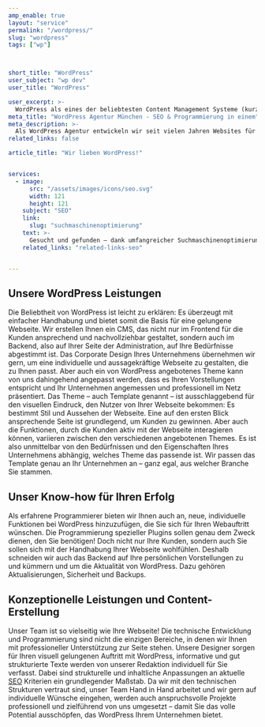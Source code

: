 ```yaml
---
amp_enable: true
layout: "service"
permalink: "/wordpress/"
slug: "wordpress"
tags: ["wp"]



short_title: "WordPress"
user_subject: "wp dev"
user_title: "WordPress"

user_excerpt: >-
  WordPress als eines der beliebtesten Content Management Systeme (kurz: CMS) im World Wide Web ist das perfekte Instrument für Ihren professionellen Online-Auftritt. Mit jahrelanger WordPress Erfahrung sowie dem technischen Know-how im Bereich Suchmaschinenoptimierung und -Marketing entwickeln wir individuelle und interaktive WordPress Seiten – damit die Handhabung Ihrer Webseite für den User und für Sie als Administrator nachvollziehbar und einfach ist! 
meta_title: "WordPress Agentur München - SEO & Programmierung in einem"
meta_description: >-
  Als WordPress Agentur entwickeln wir seit vielen Jahren Websites für unsere Kunden und eigene Projekte. Mit uns können auf viele Jahre Erfahrung in der Konzeptionierung, Realisierung und Optimierung von Websites zurückgreifen – vom Firmenauftritt bis zum Online-Magazin.
related_links: false

article_title: "Wir lieben WordPress!"


services:
  - image:
      src: "/assets/images/icons/seo.svg"
      width: 121
      height: 121
    subject: "SEO"
    link:
      slug: "suchmaschinenoptimierung"
    text: >-
      Gesucht und gefunden – dank umfangreicher Suchmaschinenoptimierung verbessern wir Ihre Sichtbarkeit im Internet nachhaltig und sorgen dafür, dass Sie für relevante Suchanfragen gefunden werden: Auf den ersten Plätzen bei Google und Co.
    related_links: "related-links-seo"


---
```




## Unsere WordPress Leistungen
Die Beliebtheit von WordPress ist leicht zu erklären: Es überzeugt mit einfacher Handhabung und bietet somit die Basis für eine gelungene Webseite. Wir erstellen Ihnen ein CMS, das nicht nur im Frontend für die Kunden ansprechend und nachvollziehbar gestaltet, sondern auch im Backend, also auf Ihrer Seite der Administration, auf Ihre Bedürfnisse abgestimmt ist. Das Corporate Design Ihres Unternehmens übernehmen wir gern, um eine individuelle und aussagekräftige Webseite zu gestalten, die zu Ihnen passt. Aber auch ein von WordPress angebotenes Theme kann von uns dahingehend angepasst werden, dass es Ihren Vorstellungen entspricht und Ihr Unternehmen angemessen und professionell im Netz präsentiert. 
Das Theme – auch Template genannt – ist ausschlaggebend für den visuellen Eindruck, den Nutzer von Ihrer Webseite bekommen: Es bestimmt Stil und Aussehen der Webseite. Eine auf den ersten Blick ansprechende Seite ist grundlegend, um Kunden zu gewinnen. Aber auch die Funktionen, durch die Kunden aktiv mit der Webseite interagieren können, variieren zwischen den verschiedenen angebotenen Themes. Es ist also unmittelbar von den Bedürfnissen und den Eigenschaften Ihres Unternehmens abhängig, welches Theme das passende ist. Wir passen das Template genau an Ihr Unternehmen an – ganz egal, aus welcher Branche Sie stammen. 


## Unser Know-how für Ihren Erfolg
Als erfahrene Programmierer bieten wir Ihnen auch an, neue, individuelle Funktionen bei WordPress hinzuzufügen, die Sie sich für Ihren Webauftritt wünschen. Die Programmierung spezieller Plugins sollen genau dem Zweck dienen, den Sie benötigen! Doch nicht nur Ihre Kunden, sondern auch Sie sollen sich mit der Handhabung Ihrer Webseite wohlfühlen. Deshalb schneiden wir auch das Backend auf Ihre persönlichen Vorstellungen zu und kümmern und um die Aktualität von WordPress. Dazu gehören Aktualisierungen, Sicherheit und Backups. 

## Konzeptionelle Leistungen und Content-Erstellung
Unser Team ist so vielseitig wie Ihre Webseite! Die technische Entwicklung und Programmierung sind nicht die einzigen Bereiche, in denen wir Ihnen mit professioneller Unterstützung zur Seite stehen. Unsere Designer sorgen für Ihren visuell gelungenen Auftritt mit WordPress, informative und gut strukturierte Texte werden von unserer Redaktion individuell für Sie verfasst. Dabei sind strukturelle und inhaltliche Anpassungen an aktuelle [SEO](/suchmaschinenoptimierung/) Kriterien ein grundlegender Maßstab. Da wir mit den technischen Strukturen vertraut sind, unser Team Hand in Hand arbeitet und wir gern auf individuelle Wünsche eingehen, werden auch anspruchsvolle Projekte professionell und zielführend von uns umgesetzt – damit Sie das volle Potential ausschöpfen, das WordPress Ihrem Unternehmen bietet. 


